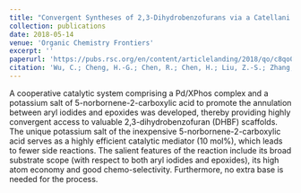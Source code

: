 ```yaml
---
title: "Convergent Syntheses of 2,3-Dihydrobenzofurans via a Catellani Strategy"
collection: publications
date: 2018-05-14
venue: 'Organic Chemistry Frontiers'
excerpt: ''
paperurl: 'https://pubs.rsc.org/en/content/articlelanding/2018/qo/c8qo00348c'
citation: 'Wu, C.; Cheng, H.-G.; Chen, R.; Chen, H.; Liu, Z.-S.; Zhang, J.; Zhang, Y.; Zhu, Y.; Geng, Z.; Zhou, Q., Convergent syntheses of 2,3-dihydrobenzofurans via a Catellani strategy. <i>Org. Chem. Front.</i> <b>2018,</b> <i>5,</i> 2533'
---
```


A cooperative catalytic system comprising a Pd/XPhos complex and a potassium salt of 5-norbornene-2-carboxylic acid to promote the annulation between aryl iodides and epoxides was developed, thereby providing highly convergent access to valuable 2,3-dihydrobenzofuran (DHBF) scaffolds. The unique potassium salt of the inexpensive 5-norbornene-2-carboxylic acid serves as a highly efficient catalytic mediator (10 mol%), which leads to fewer side reactions. The salient features of the reaction include its broad substrate scope (with respect to both aryl iodides and epoxides), its high atom economy and good chemo-selectivity. Furthermore, no extra base is needed for the process.
